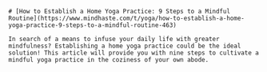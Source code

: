 
    # [How to Establish a Home Yoga Practice: 9 Steps to a Mindful Routine](https://www.mindhaste.com/t/yoga/how-to-establish-a-home-yoga-practice-9-steps-to-a-mindful-routine-463)

    In search of a means to infuse your daily life with greater mindfulness? Establishing a home yoga practice could be the ideal solution! This article will provide you with nine steps to cultivate a mindful yoga practice in the coziness of your own abode.
    